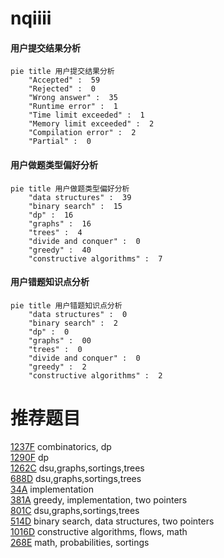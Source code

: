 # nqiiii

<!-- tabs:start -->



#### **用户提交结果分析**

```mermaid
pie title 用户提交结果分析
    "Accepted" :  59
    "Rejected" :  0
    "Wrong answer" :  35
    "Runtime error" :  1
    "Time limit exceeded" :  1
    "Memory limit exceeded" :  2
    "Compilation error" :  2
    "Partial" :  0
```

#### **用户做题类型偏好分析**

```mermaid
pie title 用户做题类型偏好分析
    "data structures" :  39
    "binary search" :  15
    "dp" :  16
    "graphs" :  16
    "trees" :  4
    "divide and conquer" :  0
    "greedy" :  40
    "constructive algorithms" :  7
```
#### **用户错题知识点分析**

```mermaid
pie title 用户错题知识点分析
    "data structures" :  0
    "binary search" :  2
    "dp" :  0
    "graphs" :  00
    "trees" :  0
    "divide and conquer" :  0
    "greedy" :  2
    "constructive algorithms" :  2
```



<!-- tabs:end -->
# 推荐题目
[1237F](https://codeforces.com/contest/1237/problem/F)		combinatorics,
                        dp		  
[1290F](https://codeforces.com/contest/1290/problem/F)		dp		  
[1262C](https://codeforces.com/contest/1262/problem/C)		dsu,graphs,sortings,trees		  
[688D](https://codeforces.com/contest/688/problem/D)		dsu,graphs,sortings,trees		  
[34A](https://codeforces.com/contest/34/problem/A)		implementation		  
[381A](https://codeforces.com/contest/381/problem/A)		greedy,
                        implementation,
                        two pointers		  
[801C](https://codeforces.com/contest/801/problem/C)		dsu,graphs,sortings,trees		  
[514D](https://codeforces.com/contest/514/problem/D)		binary search,
                        data structures,
                        two pointers		  
[1016D](https://codeforces.com/contest/1016/problem/D)		constructive algorithms,
                        flows,
                        math		  
[268E](https://codeforces.com/contest/268/problem/E)		math,
                        probabilities,
                        sortings		  
